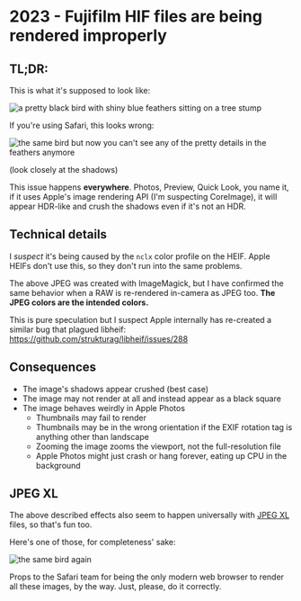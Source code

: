 # 2023 - Fujifilm HIF files are being rendered improperly

## TL;DR:

This is what it's supposed to look like:

![a pretty black bird with shiny blue feathers sitting on a tree stump](DSCF4018.JPG)

If you're using Safari, this looks wrong:

![the same bird but now you can't see any of the pretty details in the feathers anymore](DSCF4018.HIF)

(look closely at the shadows)

This issue happens **everywhere**. Photos, Preview, Quick Look, you name it, if it uses Apple's image rendering API (I'm suspecting CoreImage), it will appear HDR-like and crush the shadows even if it's not an HDR.

## Technical details

I *suspect* it's being caused by the `nclx` color profile on the HEIF. Apple HEIFs don't use this, so they don't run into the same problems.

The above JPEG was created with ImageMagick, but I have confirmed the same behavior when a RAW is re-rendered in-camera as JPEG too. **The JPEG colors are the intended colors.**

This is pure speculation but I suspect Apple internally has re-created a similar bug that plagued libheif: https://github.com/strukturag/libheif/issues/288

## Consequences

- The image's shadows appear crushed (best case)
- The image may not render at all and instead appear as a black square
- The image behaves weirdly in Apple Photos
  - Thumbnails may fail to render
  - Thumbnails may be in the wrong orientation if the EXIF rotation tag is anything other than landscape
  - Zooming the image zooms the viewport, not the full-resolution file
  - Apple Photos might just crash or hang forever, eating up CPU in the background

## JPEG XL

The above described effects also seem to happen universally with [JPEG XL](https://jpeg.org/jpegxl/) files, so that's fun too.

Here's one of those, for completeness' sake:

![the same bird again](DSCF4018.JXL)

Props to the Safari team for being the only modern web browser to render all these images, by the way. Just, please, do it correctly.
